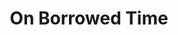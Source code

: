 ---
title: On Borrowed Time
year: 1944
opening_date: 1944-02
closing_date: 
layout: productions
image:
image_caption:
image_credit:
playbill: 
category: 
details:
  Theatre: Theatre Jacksonville
  Venue: Little Theatre
cast:
  Betty: Kilderry Blue Peat Smoke
  Demetria Riffle: Anne Eddy Smith
  Dr. Evans: Victor A. Norman
  Julian Northrup: John J. Maher
  Judge Martin's Boy: Bill Ives
  Marcia Giles: Marcia MacKintosh
  Mr. Brink: Roy Hudson
  Mr. Grimes: Harold Koller
  Mr. Pilbeam: William Pearce
  Nellie: Elsie Behner
  Pud: Danny Hackel Rosenberg
  Sheriff: Emil Hanna
crew:
  Director: Marcella Cisney
  Stage Manager: Velma Henning
  Lighting: Arlene Beach
  Make-up: Irma Stockwell
  Wardrobe: Mrs. T.H. Tennant
  Electrical Work: George Henning
  Properties: Elsie Behner
  Crew: 
    - Alvin Register
    - Audrey Jordan
    - Bobbie Horne
    - C. Fred Irish
    - Irma Jean Manning
    - Irma Stockwell
    - Laurence Johnson
    - Lois Davidson
    - Louise Tennant
    - Margaret Irish
    - Mary Dee Larter
    - Mary Garcia
    - Naudain Ives
    - Robert Saunders
    - Rose Marie Schosser
    - Shirley Davidson
    - William Schosser
  Workman: Alvin Register, Jr.
orchestra:
external_links:
---